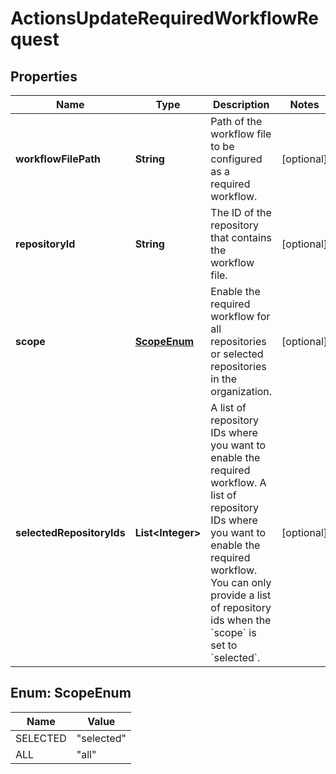 

# ActionsUpdateRequiredWorkflowRequest


## Properties

| Name | Type | Description | Notes |
|------------ | ------------- | ------------- | -------------|
|**workflowFilePath** | **String** | Path of the workflow file to be configured as a required workflow. |  [optional] |
|**repositoryId** | **String** | The ID of the repository that contains the workflow file. |  [optional] |
|**scope** | [**ScopeEnum**](#ScopeEnum) | Enable the required workflow for all repositories or selected repositories in the organization. |  [optional] |
|**selectedRepositoryIds** | **List&lt;Integer&gt;** | A list of repository IDs where you want to enable the required workflow. A list of repository IDs where you want to enable the required workflow. You can only provide a list of repository ids when the &#x60;scope&#x60; is set to &#x60;selected&#x60;. |  [optional] |



## Enum: ScopeEnum

| Name | Value |
|---- | -----|
| SELECTED | &quot;selected&quot; |
| ALL | &quot;all&quot; |



